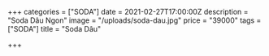 +++
categories = ["SODA"]
date = 2021-02-27T17:00:00Z
description = "Soda Dâu Ngon"
image = "/uploads/soda-dau.jpg"
price = "39000"
tags = ["SODA"]
title = "Soda Dâu"

+++
